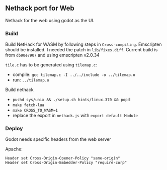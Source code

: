 ## Nethack port for Web

Nethack for the web using godot as the UI.

### Build


Build NetHack for WASM by following steps in `Cross-compiling`.
Emscripten should be installed. I needed the patch in `lib/fixes.diff`.
Current build is from `db90e7907` and using emscripten v2.0.34

`tile.c` has to be generated using `tilemap.c`:

- compile: `gcc tilemap.c -I ../../include -o ../tilemap.o`
- run: `../tilemap.o`

Build nethack

- `pushd sys/unix && ./setup.sh hints/linux.370 && popd`
- `make fetch-lua`
- `make CROSS_TO_WASM=1`
- replace the export in `nethack.js` with `export default Module`

### Deploy

Godot needs specific headers from the web server

Apache:

```
Header set Cross-Origin-Opener-Policy "same-origin"
Header set Cross-Origin-Embedder-Policy "require-corp"
```
